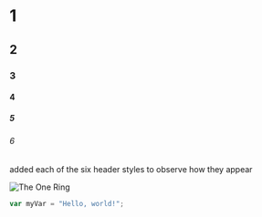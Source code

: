 # 1
## 2
### 3
#### 4
##### 5
###### 6

added each of the six header styles to observe how they appear

![The One Ring](https://t3.ftcdn.net/jpg/05/79/48/64/360_F_579486429_glekLXeqvxulSAndrHxLVWBcD1XxJmSt.jpg)

``` javascript
var myVar = "Hello, world!";
```

